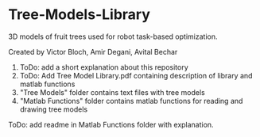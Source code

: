 # Tree-Models-Library
3D models of fruit trees used for robot task-based optimization.

Created by Victor Bloch, Amir Degani, Avital Bechar

1. ToDo: add a short explanation about this repository
2. ToDo: Add Tree Model Library.pdf containing description of library and matlab functions
3. "Tree Models" folder contains text files with tree models
4. "Matlab Functions" folder contains matlab functions for reading and drawing tree models

ToDo: add readme in Matlab Functions folder with explanation.
